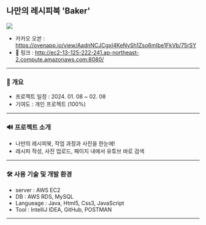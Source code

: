 ## 나만의 레시피북 'Baker'

<img src="/">

* 카카오 오븐 : https://ovenapp.io/view/AadnNCJCgxI4KeNySh1Zso6mIbe1FkVb/75rSY
* 🔗 링크 : http://ec2-13-125-222-241.ap-northeast-2.compute.amazonaws.com:8080/
---

### 📄 개요
* 프로젝트 일정 : 2024. 01. 08 ~ 02. 08
* 기여도 : 개인 프로젝트 (100%)
---

### 🔊 프로젝트 소개
* 나만의 레시피북, 작업 과정과 사진을 한눈에!
* 레시피 작성, 사진 업로드, 페이지 내에서 유튜브 바로 검색
---
### 🛠️ 사용 기술 및 개발 환경
* server : AWS EC2
* DB : AWS RDS, MySQL
* Langueage : Java, Html5, Css3, JavaScript
* Tool : IntelliJ IDEA, GitHub, POSTMAN
---
